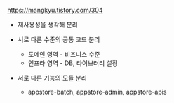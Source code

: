https://mangkyu.tistory.com/304

- 재사용성을 생각해 분리

- 서로 다른 수준의 공통 코드 분리
  - 도메인 영역 - 비즈니스 수준
  - 인프라 영역 - DB, 라이브러리 설정
  
- 서로 다른 기능의 모듈 분리
  - appstore-batch, appstore-admin, appstore-apis

